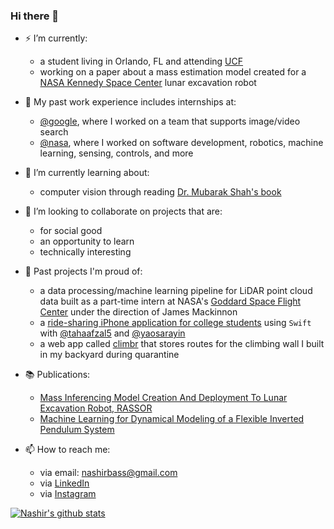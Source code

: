 ### Hi there 👋

- ⚡ I’m currently:
  - a student living in Orlando, FL and attending [UCF](https://www.ucf.edu/)
  - working on a paper about a mass estimation model created for a [NASA Kennedy Space Center](https://www.nasa.gov/centers/kennedy/home/index.html) lunar excavation robot

- 🔨 My past work experience includes internships at:
  - [@google](https://github.com/google), where I worked on a team that supports image/video search
  - [@nasa](https://github.com/nasa), where I worked on software development, robotics, machine learning, sensing, controls, and more

- 🌱 I’m currently learning about:
  - computer vision through reading [Dr. Mubarak Shah's book](https://www.cse.unr.edu/~bebis/CS485/Handouts/ShahBook.pdf)

- 👯 I’m looking to collaborate on projects that are:
  - for social good
  - an opportunity to learn
  - technically interesting

- 📆 Past projects I'm proud of:
  - a data processing/machine learning pipeline for LiDAR point cloud data built as a part-time intern at NASA's [Goddard Space Flight Center](https://www.nasa.gov/goddard) under the direction of James Mackinnon
  - a [ride-sharing iPhone application for college students](https://github.com/tanjyy/ridesio) using `Swift` with [@tahaafzal5](https://github.com/tahaafzal5) and [@yaosarayin](https://github.com/yaosarayin)
  - a web app called [climbr](https://github.com/nashirj/climbr) that stores routes for the climbing wall I built in my backyard during quarantine

- 📚 Publications:
  - [Mass Inferencing Model Creation And Deployment To Lunar Excavation Robot, RASSOR](https://ntrs.nasa.gov/citations/20210011226)
  - [Machine Learning for Dynamical Modeling of a Flexible Inverted Pendulum System](https://ntrs.nasa.gov/citations/20205004568)

- 📫 How to reach me:
  - via email: nashirbass@gmail.com
  - via [LinkedIn](https://www.linkedin.com/in/nashir-janmohamed/)
  - via [Instagram](https://www.instagram.com/nashirj/)

[![Nashir's github stats](https://github-readme-stats.vercel.app/api?username=nashirj&count_private=true&show_icons=true&theme=solarized-light)](https://github.com/nashirj/github-readme-stats)
